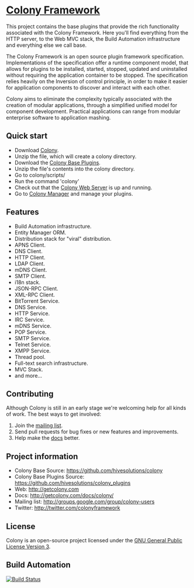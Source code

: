 # [Colony Framework](http://getcolony.com)
This project contains the base plugins that provide the rich functionality associated with the Colony Framework. Here you'll find everything from the HTTP server, to the Web MVC stack, the Build Automation infrastructure and everything else we call base.

The Colony Framework is an open source plugin framework specification. Implementations of the specification offer a runtime component model, that allows for plugins to be installed, started, stopped, updated and uninstalled without requiring the application container to be stopped. The specification relies heavily on the Inversion of control principle, in order to make it easier for application components to discover and interact with each other.

Colony aims to eliminate the complexity typically associated with the creation of modular applications, through a simplified unified model for component development. Practical applications can range from modular enterprise software to application mashing.

## Quick start

* Download [Colony](http://hivesolutions.dyndns.org/integration_public/LATEST_SUCCESS/resources/colony_1.0.0_all.zip).
* Unzip the file, which will create a colony directory.
* Download the [Colony Base Plugins](http://hivesolutions.dyndns.org/integration_public/LATEST_SUCCESS/resources/colony-base-plugins_1.0.0_all.zip).
* Unzip the file's contents into the colony directory.
* Go to colony/scripts/<platform>
* Run the command 'colony'
* Check out that the [Colony Web Server](http://localhost:8080/) is up and running.
* Go to [Colony Manager](http://localhost:8080/manager/plugins#plugins) and manage your plugins.

## Features

* Build Automation infrastructure.
* Entity Manager ORM.
* Distribution stack for "viral" distribution.
* APNS Client.
* DNS Client.
* HTTP Client.
* LDAP Client.
* mDNS Client.
* SMTP Client.
* i18n stack.
* JSON-RPC Client.
* XML-RPC Client.
* BitTorrent Service.
* DNS Service.
* HTTP Service.
* IRC Service.
* mDNS Service.
* POP Service.
* SMTP Service.
* Telnet Service.
* XMPP Service.
* Thread pool.
* Full-text search infrastructure.
* MVC Stack.
* and more...

## Contributing

Although Colony is still in an early stage we're welcoming help for all kinds of work.
The best ways to get involved:

1. Join the [mailing list](http://groups.google.com/group/colony-users).
2. Send pull requests for bug fixes or new features and improvements.
3. Help make the [docs](http://getcolony.com/docs/colony/) better.

## Project information

* Colony Base Source: https://github.com/hivesolutions/colony
* Colony Base Plugins Source: https://github.com/hivesolutions/colony_plugins
* Web: http://getcolony.com
* Docs: http://getcolony.com/docs/colony/
* Mailing list: http://groups.google.com/group/colony-users
* Twitter: http://twitter.com/colonyframework

## License

Colony is an open-source project licensed under the [GNU General Public License Version 3](http://www.gnu.org/licenses/gpl.html).

## Build Automation

[![Build Status](https://travis-ci.org/hivesolutions/colony_plugins.png?branch=master)](https://travis-ci.org/hivesolutions/colony_plugins)
